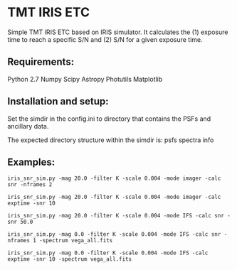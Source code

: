 # TMT IRIS ETC

Simple TMT IRIS ETC based on IRIS simulator.  It calculates the (1)
exposure time to reach a specific S/N and (2) S/N for a given exposure time.

## Requirements:
Python 2.7
Numpy
Scipy
Astropy
Photutils
Matplotlib

## Installation and setup:
Set the simdir in the config.ini to directory that contains the PSFs and
ancillary data.

The expected directory structure within the simdir is:
psfs
spectra
info

## Examples:
`iris_snr_sim.py -mag 20.0 -filter K -scale 0.004 -mode imager -calc snr -nframes 2`

`iris_snr_sim.py -mag 20.0 -filter K -scale 0.004 -mode imager -calc exptime -snr 10`

`iris_snr_sim.py -mag 20.0 -filter K -scale 0.004 -mode IFS -calc snr -snr 50.0`

`iris_snr_sim.py -mag 0.0 -filter K -scale 0.004 -mode IFS -calc snr -nframes 1 -spectrum vega_all.fits`

`iris_snr_sim.py -mag 0.0 -filter K -scale 0.004 -mode IFS -calc exptime -snr 10 -spectrum vega_all.fits`
